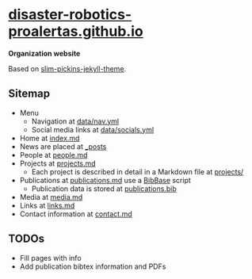 # [disaster-robotics-proalertas.github.io](https://disaster-robotics-proalertas.github.io)
**Organization website**

Based on [slim-pickins-jekyll-theme](https://github.com/chrisanthropic/slim-pickins-jekyll-theme).

## Sitemap
- Menu
  - Navigation at [data/nav.yml](data/nav.yml)
  - Social media links at [data/socials.yml](data/socials.yml)
- Home at [index.md](index.md)
- News are placed at [_posts](_posts)
- People at [people.md](people.md)
- Projects at [projects.md](projects.md)
  - Each project is described in detail in a Markdown file at [projects/](projects/)
- Publications at [publications.md](publications.md) use a [BibBase](https://bibbase.org/) script 
  - Publication data is stored at [publications.bib](publications.bib)
- Media at [media.md](media.md)
- Links at [links.md](links.md)
- Contact information at [contact.md](contact.md)

## TODOs
- Fill pages with info
- Add publication bibtex information and PDFs
